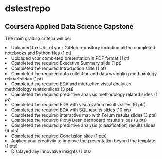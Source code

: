 # dstestrepo

## Coursera Applied Data Science Capstone

The main grading criteria will be:
<li>Uploaded the URL of your GitHub repository including all the completed notebooks and Python files (1 pt)</li>
<li>Uploaded your completed presentation in PDF format (1 pt)</li>
<li>Completed the required Executive Summary slide (1 pt)</li>
<li>Completed the required Introduction slide (1 pt)</li>
<li>Completed the required data collection and data wrangling methodology related slides (1 pt)</li>
<li>Completed the required EDA and interactive visual analytics methodology related slides (3 pts)</li>
<li>Completed the required predictive analysis methodology related slides (1 pt)</li>
<li>Completed the required EDA with visualization results slides (6 pts)</li>
<li>Completed the required EDA with SQL results slides (10 pts)</li>
<li>Completed the required interactive map with Folium results slides (3 pts)</li>
<li>Completed the required Plotly Dash dashboard results slides (3 pts)</li>
<li>Completed the required predictive analysis (classification) results slides (6 pts)</li>
<li>Completed the required Conclusion slide (1 pts)</li>
<li>Applied your creativity to improve the presentation beyond the template (1 pts)</li>
<li>Displayed any innovative insights (1 pts)</li>